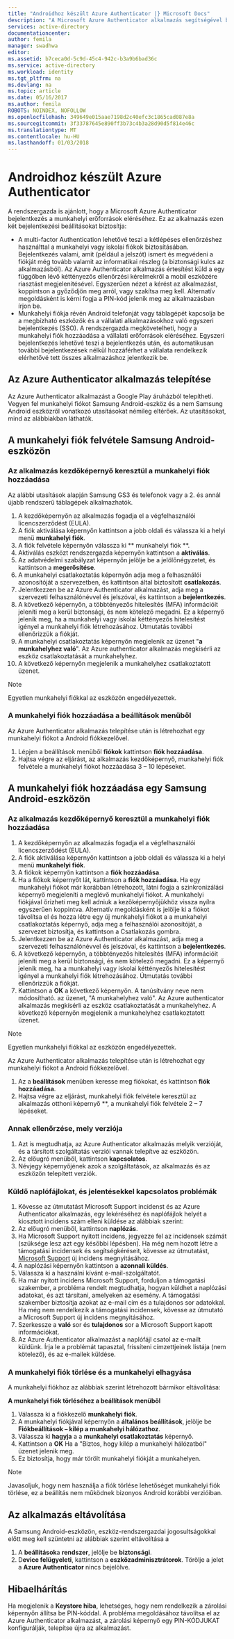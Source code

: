 ```yaml
---
title: "Androidhoz készült Azure Authenticator |} Microsoft Docs"
description: "A Microsoft Azure Authenticator alkalmazás segítségével bejelentkezhet munkahelyi erőforrások eléréséhez. Az Azure Authenticator alkalmazás értesítést küld a egy függőben lévő kéttényezős ellenőrzési kérelmekről a mobil eszközére riasztást megjelenítésével."
services: active-directory
documentationcenter: 
author: femila
manager: swadhwa
editor: 
ms.assetid: b7ceca0d-5c9d-45c4-942c-b3a9b6bad36c
ms.service: active-directory
ms.workload: identity
ms.tgt_pltfrm: na
ms.devlang: na
ms.topic: article
ms.date: 05/16/2017
ms.author: femila
ROBOTS: NOINDEX, NOFOLLOW
ms.openlocfilehash: 349649e015aae7198d2c40efc3c1865cad087e8a
ms.sourcegitcommit: 3f33787645e890ff3b73c4b3a28d90d5f814e46c
ms.translationtype: MT
ms.contentlocale: hu-HU
ms.lasthandoff: 01/03/2018
---
```

# <a name="azure-authenticator-for-android"></a>Androidhoz készült Azure Authenticator
A rendszergazda is ajánlott, hogy a Microsoft Azure Authenticator bejelentkezés a munkahelyi erőforrások eléréséhez. Ez az alkalmazás ezen két bejelentkezési beállításokat biztosítja:

* A multi-factor Authentication lehetővé teszi a kétlépéses ellenőrzéshez használttal a munkahelyi vagy iskolai fiókok biztosításában. Bejelentkezés valami, amit (például a jelszót) ismert és megvédeni a fiókját még tovább valamit az informatikai részleg (a biztonsági kulcs az alkalmazásból). Az Azure Authenticator alkalmazás értesítést küld a egy függőben lévő kéttényezős ellenőrzési kérelmekről a mobil eszközére riasztást megjelenítésével. Egyszerűen nézet a kérést az alkalmazást, koppintson a győződjön meg arról, vagy szakítsa meg kell. Alternatív megoldásként is kérni fogja a PIN-kód jelenik meg az alkalmazásban írjon be.
* Munkahelyi fiókja révén Android telefonját vagy táblagépét kapcsolja be a megbízható eszközök és a vállalati alkalmazásokhoz való egyszeri bejelentkezés (SSO). A rendszergazda megkövetelheti, hogy a munkahelyi fiók hozzáadása a vállalati erőforrások eléréséhez. Egyszeri bejelentkezés lehetővé teszi a bejelentkezés után, és automatikusan további bejelentkezések nélkül hozzáférhet a vállalata rendelkezik elérhetővé tett összes alkalmazáshoz jelentkezik be.

## <a name="installing-the-azure-authenticator-app"></a>Az Azure Authenticator alkalmazás telepítése
Az Azure Authenticator alkalmazást a Google Play áruházból telepítheti.
Vegyen fel munkahelyi fiókot Samsung Android-eszköz és a nem Samsung Android eszközről vonatkozó utasításokat némileg eltérőek. Az utasításokat, mind az alábbiakban láthatók.

## <a name="adding-the-work-account-from-samsung-android-device"></a>A munkahelyi fiók felvétele Samsung Android-eszközön
### <a name="adding-the-work-account-through-the-app-home-screen"></a>Az alkalmazás kezdőképernyő keresztül a munkahelyi fiók hozzáadása
Az alábbi utasítások alapján Samsung GS3 és telefonok vagy a 2. és annál újabb rendszerű táblagépek alkalmazhatók.

1. A kezdőképernyőn az alkalmazás fogadja el a végfelhasználói licencszerződést (EULA).
2. A fiók aktiválása képernyőn kattintson a jobb oldali és válassza ki a helyi menü **munkahelyi fiók**.
3. A fiók felvétele képernyőn válassza ki ** munkahelyi fiók **.
4. Aktiválás eszközt rendszergazda képernyőn kattintson a **aktiválás**.
5. Az adatvédelmi szabályzat képernyőn jelölje be a jelölőnégyzetet, és kattintson a **megerősítése**.
6. A munkahelyi csatlakoztatás képernyőn adja meg a felhasználói azonosítóját a szervezetben, és kattintson által biztosított **csatlakozás**.
7. Jelentkezzen be az Azure Authenticator alkalmazást, adja meg a szervezeti felhasználónévvel és jelszóval, és kattintson a **bejelentkezés**.
8. A következő képernyőn, a többtényezős hitelesítés (MFA) információit jeleníti meg a kerül biztonsági, és nem kötelező megadni. Ez a képernyő jelenik meg, ha a munkahelyi vagy iskolai kéttényezős hitelesítést igényel a munkahelyi fiók létrehozásához. Útmutatás további ellenőrizzük a fiókját.
9. A munkahelyi csatlakoztatás képernyőn megjelenik az üzenet "**a munkahelyhez való**". Az Azure authenticator alkalmazás megkísérli az eszköz csatlakoztatását a munkahelyhez.
10. A következő képernyőn megjelenik a munkahelyhez csatlakoztatott üzenet.

> [!NOTE]
> Egyetlen munkahelyi fiókkal az eszközön engedélyezettek.
> 
> 

### <a name="adding-the-work-account-from-the-settings-menu"></a>A munkahelyi fiók hozzáadása a beállítások menüből
Az Azure Authenticator alkalmazás telepítése után is létrehozhat egy munkahelyi fiókot a Android fiókkezelővel.

1. Lépjen a beállítások menüből **fiókok** kattintson **fiók hozzáadása**.
2. Hajtsa végre az eljárást, az alkalmazás kezdőképernyő, munkahelyi fiók felvétele a munkahelyi fiókot hozzáadása 3 – 10 lépéseket.

## <a name="adding-the-work-account-from-a-non-samsung-android-device"></a>A munkahelyi fiók hozzáadása egy Samsung Android-eszközön
### <a name="adding-the-work-account-through-the-app-home-screen"></a>Az alkalmazás kezdőképernyő keresztül a munkahelyi fiók hozzáadása
1. A kezdőképernyőn az alkalmazás fogadja el a végfelhasználói licencszerződést (EULA).
2. A fiók aktiválása képernyőn kattintson a jobb oldali és válassza ki a helyi menü **munkahelyi fiók**.
3. A fiókok képernyőn kattintson a **fiók hozzáadása**.
4. Ha a fiókok képernyőt lát, kattintson a **fiók hozzáadása**. Ha egy munkahelyi fiókot már korábban létrehozott, látni fogja a szinkronizálási képernyő megjeleníti a meglévő munkahelyi fiókot. A munkahelyi fiókjával őrizheti meg kell adniuk a kezőképernyőjükhöz vissza nyílra egyszerűen koppintva. Alternatív megoldásként is jelölje ki a fiókot távolítsa el és hozza létre egy új munkahelyi fiókot a a munkahelyi csatlakoztatás képernyő, adja meg a felhasználói azonosítóját, a szervezet biztosítja, és kattintson a Csatlakozás gombra.
5. Jelentkezzen be az Azure Authenticator alkalmazást, adja meg a szervezeti felhasználónévvel és jelszóval, és kattintson a **bejelentkezés**.
6. A következő képernyőn, a többtényezős hitelesítés (MFA) információit jeleníti meg a kerül biztonsági, és nem kötelező megadni. Ez a képernyő jelenik meg, ha a munkahelyi vagy iskolai kéttényezős hitelesítést igényel a munkahelyi fiók létrehozásához. Útmutatás további ellenőrizzük a fiókját.
7. Kattintson a **OK** a következő képernyőn. A tanúsítvány neve nem módosítható.
   az üzenet, "A munkahelyhez való". Az Azure authenticator alkalmazás megkísérli az eszköz csatlakoztatását a munkahelyhez.
   A következő képernyőn megjelenik a munkahelyhez csatlakoztatott üzenet.

> [!NOTE]
> Egyetlen munkahelyi fiókkal az eszközön engedélyezettek.
> 
> 

Az Azure Authenticator alkalmazás telepítése után is létrehozhat egy munkahelyi fiókot a Android fiókkezelővel.

1. Az a **beállítások** menüben keresse meg fiókokat, és kattintson **fiók hozzáadása**.
2. Hajtsa végre az eljárást, munkahelyi fiók felvétele keresztül az alkalmazás otthoni képernyő **, a munkahelyi fiók felvétele 2 – 7 lépéseket.

### <a name="how-to-find-out-which-version-is-installed"></a>Annak ellenőrzése, mely verziója
1. Azt is megtudhatja, az Azure Authenticator alkalmazás melyik verzióját, és a társított szolgáltatás verziói vannak telepítve az eszközön.
2. Az előugró menüből, kattintson **kapcsolatos**.
3. Névjegy képernyőjének azok a szolgáltatások, az alkalmazás és az eszközön telepített verziók.

### <a name="sending-log-files-to-report-issues"></a>Küldő naplófájlokat, és jelentésekkel kapcsolatos problémák
1. Kövesse az útmutatást Microsoft Support incidenst és az Azure Authenticator alkalmazás, egy lekéréséhez és naplófájlok helyét a kiosztott incidens szám elleni küldése az alábbiak szerint:
2. Az előugró menüből, kattintson **naplózás**.
3. Ha Microsoft Support nyitott incidens, jegyezze fel az incidensek számát (szüksége lesz azt egy későbbi lépésben). Ha még nem hozott létre a támogatási incidensek és segítségkéréseit, kövesse az útmutatást, [Microsoft Support](https://support.microsoft.com/en-us/contactus) új incidens megnyitásához.
4. A naplózási képernyőn kattintson a **azonnali küldés**.
5. Válassza ki a használni kívánt e-mail-szolgáltatót.
6. Ha már nyitott incidens Microsoft Support, forduljon a támogatási szakember, a probléma rendelt megtudhatja, hogyan küldhet a naplózási adatokat, és azt társítani, amelyeken az esemény. A támogatási szakember biztosítja azokat az e-mail cím és a tulajdonos sor adatokkal. Ha még nem rendelkezik a támogatási incidensek, kövesse az útmutató a Microsoft Support új incidens megnyitásához.
7. Szerkessze a **való** sor és **tulajdonos** sor a Microsoft Support kapott információkat.
8. Az Azure Authenticator alkalmazást a naplófájl csatol az e-mailt küldünk. Írja le a problémát tapasztal, frissíteni címzettjeinek listája (nem kötelező), és az e-mailek küldése.

### <a name="deleting-the-work-account-and-leaving-your-workplace"></a>A munkahelyi fiók törlése és a munkahelyi elhagyása
A munkahelyi fiókhoz az alábbiak szerint létrehozott bármikor eltávolítása:

**A munkahelyi fiók törléséhez a beállítások menüből**

1. Válassza ki a fiókkezelő **munkahelyi fiók**.
2. A munkahelyi fiókjával képernyőn a **általános beállítások**, jelölje be **Fiókbeállítások – kilép a munkahelyi hálózathoz**.
3. Válassza ki **hagyja** a a **munkahelyi csatlakoztatás** képernyő.
4. Kattintson a **OK** Ha a "Biztos, hogy kilép a munkahelyi hálózatból" üzenet jelenik meg.
5. Ez biztosítja, hogy már törölt munkahelyi fiókját a munkahelyen.

> [!NOTE]
> Javasoljuk, hogy nem használja a fiók törlése lehetőséget munkahelyi fiók törlése, ez a beállítás nem működnek bizonyos Android korábbi verzióiban.
> 
> 

## <a name="uninstalling-the-app"></a>Az alkalmazás eltávolítása
A Samsung Android-eszközön, eszköz-rendszergazdai jogosultságokkal előtt meg kell szüntetni az alábbiak szerint eltávolítása a 

1. A **beállítások**a **rendszer**, jelölje be **biztonsági**.
2. D**evice felügyeleti**, kattintson a **eszközadminisztrátorok**. Törölje a jelet a **Azure Authenticator** nincs bejelölve.

## <a name="troubleshooting"></a>Hibaelhárítás
Ha megjelenik a **Keystore hiba**, lehetséges, hogy nem rendelkezik a zárolási képernyőn állítsa be PIN-kóddal. A probléma megoldásához távolítsa el az Azure Authenticator alkalmazást, a zárolási képernyő egy PIN-KÓDJUKAT konfigurálják, telepítse újra az alkalmazást.

